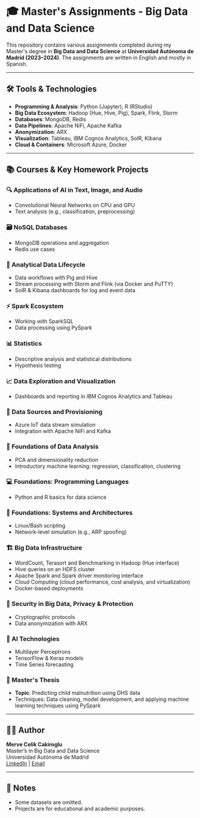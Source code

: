 # 🎓 Master's Assignments - Big Data and Data Science

This repository contains various assignments completed during my Master's degree in **Big Data and Data Science** at **Universidad Autónoma de Madrid (2023–2024)**. The assignments are written in English and mostly in Spanish.

---

## 🛠️ Tools & Technologies

- **Programming & Analysis**: Python (Jupyter), R (RStudio)
- **Big Data Ecosystem**: Hadoop (Hue, Hive, Pig), Spark, Flink, Storm
- **Databases**: MongoDB, Redis
- **Data Pipelines**: Apache NiFi, Apache Kafka
- **Anonymization**: ARX
- **Visualization**: Tableau, IBM Cognos Analytics, SolR, Kibana
- **Cloud & Containers**: Microsoft Azure, Docker

---

## 📚 Courses & Key Homework Projects

### 🔍 Applications of AI in Text, Image, and Audio
- Convolutional Neural Networks on CPU and GPU
- Text analysis (e.g., classification, preprocessing)

### 🗃️ NoSQL Databases
- MongoDB operations and aggregation
- Redis use cases

### 🔁 Analytical Data Lifecycle
- Data workflows with Pig and Hive
- Stream processing with Storm and Flink (via Docker and PuTTY)
- SolR & Kibana dashboards for log and event data

### ⚡ Spark Ecosystem
- Working with SparkSQL
- Data processing using PySpark

### 📊 Statistics
- Descriptive analysis and statistical distributions
- Hypothesis testing

### 📈 Data Exploration and Visualization
- Dashboards and reporting in IBM Cognos Analytics and Tableau

### 🔌 Data Sources and Provisioning
- Azure IoT data stream simulation
- Integration with Apache NiFi and Kafka

### 🧠 Foundations of Data Analysis
- PCA and dimensionality reduction
- Introductory machine learning: regression, classification, clustering

### 💻 Foundations: Programming Languages
- Python and R basics for data science

### 🧱 Foundations: Systems and Architectures
- Linux/Bash scripting
- Network-level simulation (e.g., ARP spoofing)

### 🏗️ Big Data Infrastructure
- WordCount, Terasort and Benchmarking in Hadoop (Hue interface)
- Hive queries on an HDFS cluster 
- Apache Spark and Spark driver monitoring interface
- Cloud Computing (cloud performance, cost analysis, and virtualization)
- Docker-based deployments

### 🔐 Security in Big Data, Privacy & Protection
- Cryptographic protocols
- Data anonymization with ARX

### 🤖 AI Technologies
- Multilayer Perceptrons
- TensorFlow & Keras models
- Time Series forecasting

### 📘 Master's Thesis
- **Topic**: Predicting child malnutrition using DHS data
- Techniques: Data cleaning, model development, and applying machine learning techniques using PySpark

---

## 👩‍💻 Author

**Merve Celik Cakiroglu**  
Master’s in Big Data and Data Science  
Universidad Autónoma de Madrid  
[LinkedIn](https://www.linkedin.com/in/mervecelikcakiroglu/) | [Email](mervecelik94@gmail.com)

---

## 📝 Notes

- Some datasets are omitted.
- Projects are for educational and academic purposes.
